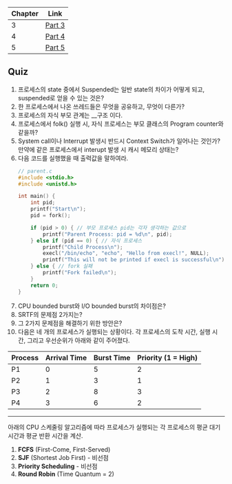 | Chapter | Link                                                                                                  |
|---------|-------------------------------------------------------------------------------------------------------|
| 3       | [Part 3](https://possible-ceder-94b.notion.site/Part-3-Process-17f550b0eb03802fb2a0f1eed8ee40bf?pvs=4) |
| 4       | [Part 4](https://possible-ceder-94b.notion.site/Part-4-Process-Management-17f550b0eb038036aad0ea9af63c09a6?pvs=4) |
| 5       | [Part 5](https://possible-ceder-94b.notion.site/Part-5-CPU-Scheduling-17f550b0eb038094bf2ec3dee83e9ea5?pvs=4)     |

## Quiz
1. 프로세스의 state 중에서 Suspended는 일반 state의 차이가 어떻게 되고, suspended로 얻을 수 있는 것은?  
2. 한 프로세스에서 나온 쓰레드들은 무엇을 공유하고, 무엇이 다른가?  
3. 프로세스의 자식 부모 관계는 __구조 이다.  
4. 프로세스에서 folk() 실행 시, 자식 프로세스는 부모 클래스의 Program counter와 같을까?
5. System call이나 Interrupt 발생시 반드시 Context Switch가 일어나는 것인가? 만약에 같은 프로세스에서 interupt 발생 시 캐시 메모리 상태는?
6. 다음 코드를 실행했을 때 출력값을 말하여라.
   ```c
   // parent.c
   #include <stdio.h>
   #include <unistd.h>

   int main() {
       int pid;
       printf("Start\n");
       pid = fork();

       if (pid > 0) { // 부모 프로세스 pid는 각자 생각하는 값으로
           printf("Parent Process: pid = %d\n", pid);
       } else if (pid == 0) { // 자식 프로세스
           printf("Child Process\n");
           execl("/bin/echo", "echo", "Hello from execl!", NULL);
           printf("This will not be printed if execl is successful\n");
       } else { // fork 실패
           printf("Fork failed\n");
       }
       return 0;
   }  
7. CPU bounded burst와 I/O bounded burst의 차이점은?
8. SRTF의 문제점 2가지는?
9. 그 2가지 문제점을 해결하기 위한 방안은?
10. 다음은 네 개의 프로세스가 실행되는 상황이다. 각 프로세스의 도착 시간, 실행 시간, 그리고 우선순위가 아래와 같이 주어졌다.
   
  
| Process | Arrival Time | Burst Time | Priority (1 = High) |
|---------|--------------|------------|---------------------|
| P1      | 0            | 5          | 2                   |
| P2      | 1            | 3          | 1                   |
| P3      | 2            | 8          | 3                   |
| P4      | 3            | 6          | 2                   |

---

아래의 CPU 스케줄링 알고리즘에 따라 프로세스가 실행되는 각 프로세스의 평균 대기 시간과 평균 반환 시간을 계산.

1. **FCFS** (First-Come, First-Served)
2. **SJF** (Shortest Job First) - 비선점
3. **Priority Scheduling** - 비선점
4. **Round Robin** (Time Quantum = 2)


